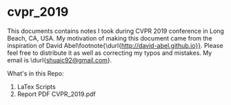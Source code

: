 # cvpr_2019
This documents contains notes I took during CVPR 2019 conference in Long Beach, CA, USA. My motivation of making this document came from the inspiration of David Abel\footnote{\durl{http://david-abel.github.io}}. Please feel free to distribute it as well as correcting my typos and mistakes. My email is \durl{shuaic92@gmail.com}.

What's in this Repo: 
1. LaTex Scripts
2. Report PDF CVPR_2019.pdf
